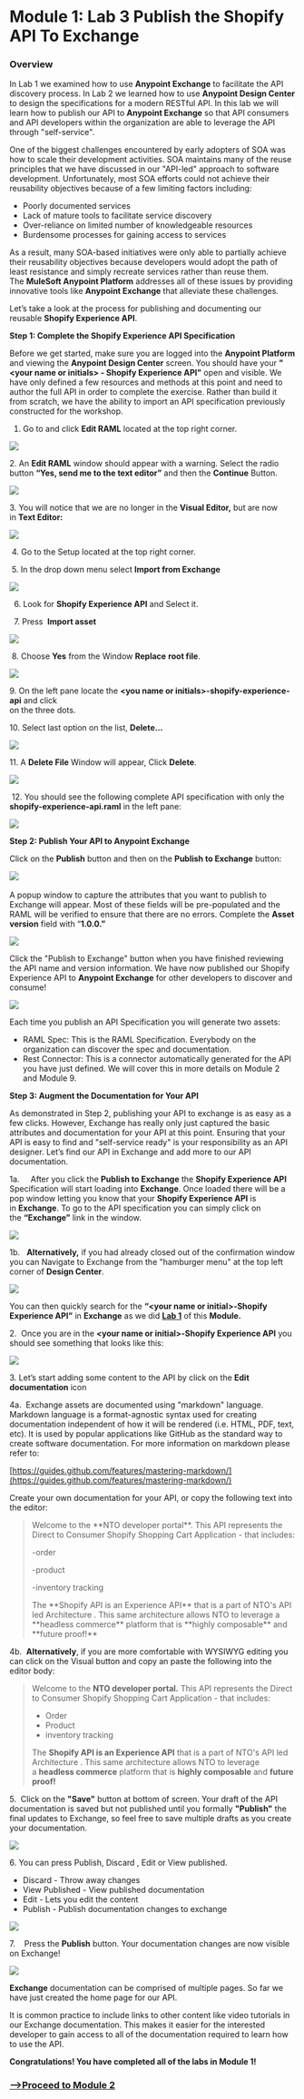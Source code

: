 # **Module 1: Lab 3 Publish the Shopify API To Exchange**

### Overview

In Lab 1 we examined how to use **Anypoint Exchange** to facilitate the API discovery process. In Lab 2 we learned how to use **Anypoint Design Center** to design the specifications for a modern RESTful API. In this lab we will learn how to publish our API to **Anypoint Exchange** so that API consumers and API developers within the organization are able to leverage the API through "self-service".

One of the biggest challenges encountered by early adopters of SOA was how to scale their development activities. SOA maintains many of the reuse principles that we have discussed in our "API-led" approach to software development. Unfortunately, most SOA efforts could not achieve their reusability objectives because of a few limiting factors including:

*   Poorly documented services
*   Lack of mature tools to facilitate service discovery
*   Over-reliance on limited number of knowledgeable resources
*   Burdensome processes for gaining access to services

As a result, many SOA-based initiatives were only able to partially achieve their reusability objectives because developers would adopt the path of least resistance and simply recreate services rather than reuse them. The **MuleSoft Anypoint Platform** addresses all of these issues by providing innovative tools like **Anypoint Exchange** that alleviate these challenges.

Let’s take a look at the process for publishing and documenting our reusable **Shopify Experience API**.

**Step 1: Complete the Shopify Experience API Specification**

Before we get started, make sure you are logged into the **Anypoint Platform** and viewing the **Anypoint Design Center** screen. You should have your **"\<your name or initials> - Shopify Experience API"** open and visible. We have only defined a few resources and methods at this point and need to author the full API in order to complete the exercise. Rather than build it from scratch, we have the ability to import an API specification previously constructed for the workshop.

1.  Go to and click **Edit RAML** located at the top right corner.

![](https://user-images.githubusercontent.com/84099162/164269349-55205109-6fe7-4c01-b097-2d6cd7b8c0e7.png)

2\. An **Edit RAML** window should appear with a warning. Select the radio button **“Yes, send me to the text editor”** and then the **Continue** Button.

![](https://user-images.githubusercontent.com/84099162/164289177-445d882c-13f7-48c6-b7da-e10ee8ac84c7.png)

3\. You will notice that we are no longer in the **Visual Editor,** but are now in **Text Editor:**

**![](https://user-images.githubusercontent.com/84099162/164289474-27bb00f3-2af1-46b1-bba2-3adf6122a12d.png)**

 4. Go to the Setup located at the top right corner.

 5. In the drop down menu select **Import from Exchange**

**![](https://user-images.githubusercontent.com/84099162/164289639-a8b4f96c-7926-4bfb-b69d-c2e5ed0507d8.png)**

  6. Look for **Shopify Experience API** and Select it.

  7. Press  **Import asset**

**![](https://user-images.githubusercontent.com/84099162/164289786-995db317-e999-4d1c-9c1a-3a36e8c93a0f.png)**

 8. Choose **Yes** from the Window **Replace** **root file**.

![](https://user-images.githubusercontent.com/84099162/164289943-441af19f-e686-4924-b589-8f96a83ffe4b.png)

9\. On the left pane locate the **\<you name or initials>-shopify-experience-api** and click   
on the three dots.

10\. Select last option on the list, **Delete…**

**![](https://user-images.githubusercontent.com/84099162/164290087-90d05b0d-f6d1-4ce8-ab83-9be63a1206d9.png)**

11\. A **Delete File** Window will appear, Click **Delete**.

![](https://user-images.githubusercontent.com/84099162/164290213-e6c77513-fe6e-4f10-ae0b-9a6b33003c62.png)

 12. You should see the following complete API specification with only the  **shopify-experience-api.raml** in the left pane:

![](https://user-images.githubusercontent.com/84099162/164290421-1c97c8a4-05bb-469a-9213-09c7528c625e.png)

**Step 2: Publish Your API to Anypoint Exchange**

Click on the **Publish** button and then on the **Publish to Exchange** button:

![](https://user-images.githubusercontent.com/84099162/164290687-a8179c7c-9915-404c-ba79-2a13b8716523.png)  

A popup window to capture the attributes that you want to publish to Exchange will appear. Most of these fields will be pre-populated and the RAML will be verified to ensure that there are no errors. Complete the **Asset version** field with “**1.0.0.”**

**![](https://user-images.githubusercontent.com/84099162/164290850-ad0bb78c-53cd-4eab-9fde-28018675c120.png)**

Click the "Publish to Exchange" button when you have finished reviewing the API name and version information. We have now published our Shopify Experience API to **Anypoint Exchange** for other developers to discover and consume!

![](https://user-images.githubusercontent.com/84099162/164290972-e7a6ab7c-afac-497f-b653-ded7ce71236e.png)

Each time you publish an API Specification you will generate two assets:

*   RAML Spec: This is the RAML Specification. Everybody on the organization can discover the spec and documentation.
*   Rest Connector: This is a connector automatically generated for the API you have just defined. We will cover this in more details on Module 2 and Module 9.  

**Step 3: Augment the Documentation for Your API**

As demonstrated in Step 2, publishing your API to exchange is as easy as a few clicks. However, Exchange has really only just captured the basic attributes and documentation for your API at this point. Ensuring that your API is easy to find and "self-service ready" is your responsibility as an API designer. Let’s find our API in Exchange and add more to our API documentation.

1a.     After you click the **Publish to Exchange** the **Shopify Experience API** Specification will start loading into **Exchange**. Once loaded there will be a pop window letting you know that your **Shopify Experience API** is in **Exchange**. To go to the API specification you can simply click on the **“Exchange”** link in the window. 

![](https://user-images.githubusercontent.com/84099162/164291282-6f7b6aba-7cb7-4fa1-9031-afd4c766d7cf.png)

1b.   **Alternatively,** if you had already closed out of the confirmation window you can Navigate to Exchange from the "hamburger menu" at the top left corner of **Design Center**.

![](https://lh3.googleusercontent.com/BdjvvA85j-71xd3xtQrZhVUGl15R26fArReFnhc9I2SDcb4b5j4Sv-DkWutf5NTLBihy18nMy-8K_5NRqe1JvLc4xAE9Dhu1kT3YinWZUz9wwuyATq9s2lYxxKujFzwMRYgzQ67r108Y)

You can then quickly search for the **“\<your name or initial>-Shopify Experience API”** in **Exchange** as we did [**Lab 1**](/module1-lab1.md) of this **Module.**

2.  Once you are in the **\<your name or initial>-Shopify Experience API** you should see something that looks like this:

![](https://user-images.githubusercontent.com/84099162/164291674-a17b3689-0f3e-4e62-b6b8-7d514c9d5e72.png)

3\. Let’s start adding some content to the API by click on the **Edit documentation** icon

4a.  Exchange assets are documented using "markdown" language. Markdown language is a format-agnostic syntax used for creating documentation independent of how it will be rendered (i.e. HTML, PDF, text, etc). It is used by popular applications like GitHub as the standard way to create software documentation. For more information on markdown please refer to:

[https://guides.github.com/features/mastering-markdown/](https://guides.github.com/features/mastering-markdown/)

Create your own documentation for your API, or copy the following text into the editor:

> Welcome to the \*\*NTO developer portal\*\*. This API represents the Direct to Consumer Shopify Shopping Cart Application - that includes:
> 
> \-order 
> 
> \-product
> 
> \-inventory tracking
> 
> The \*\*Shopify API is an Experience API\*\* that is a part of NTO's API led Architecture . This same architecture allows NTO to leverage a \*\*headless commerce\*\* platform that is \*\*highly composable\*\* and \*\*future proof!\*\*

4b.  **Alternatively**, if you are more comfortable with WYSIWYG editing you can click on the Visual button and copy an paste the following into the editor body:

> Welcome to the **NTO developer portal.** This API represents the Direct to Consumer Shopify Shopping Cart Application - that includes:
> 
> *   Order
> *   Product
> *   inventory tracking
> 
> The **Shopify API is an Experience API** that is a part of NTO's API led Architecture . This same architecture allows NTO to leverage a **headless commerce** platform that is **highly composable** and **future proof!**  

5.  Click on the **"Save"** button at bottom of screen. Your draft of the API documentation is saved but not published until you formally **"Publish"** the final updates to Exchange, so feel free to save multiple drafts as you create your documentation.

![](https://user-images.githubusercontent.com/84099162/164292230-74e667f0-f6f3-41ff-82eb-609e61662255.png)

6\. You can press Publish, Discard , Edit or View published.

*   Discard - Throw away changes
*   View Published - View published documentation
*   Edit - Lets you edit the content
*   Publish - Publish documentation changes to exchange

![](https://user-images.githubusercontent.com/84099162/164292446-8daa8700-cd3f-4d9d-a805-e7c5ae136159.png)

7.    Press the **Publish** button. Your documentation changes are now visible on Exchange!

![](https://user-images.githubusercontent.com/84099162/164292654-a54fb284-0eab-4887-acb7-9fc639c391da.png)

**Exchange** documentation can be comprised of multiple pages. So far we have just created the home page for our API.

It is common practice to include links to other content like video tutorials in our Exchange documentation. This makes it easier for the interested developer to gain access to all of the documentation required to learn how to use the API.

**Congratulations! You have completed all of the labs in Module 1!**

### [\-->Proceed to Module 2](/module2-overview.md)
